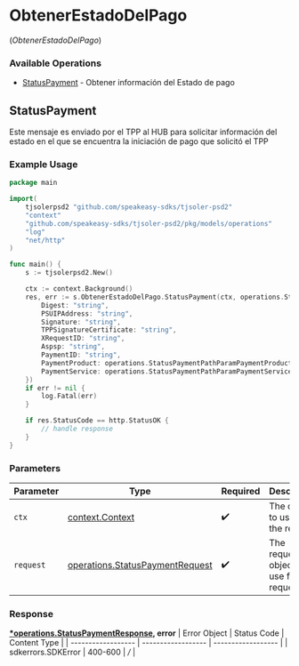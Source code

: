 # ObtenerEstadoDelPago
(*ObtenerEstadoDelPago*)

### Available Operations

* [StatusPayment](#statuspayment) - Obtener información del Estado de pago

## StatusPayment

Este mensaje es enviado por el TPP al HUB para solicitar información del estado en el que se encuentra la iniciación de pago que solicitó el TPP

### Example Usage

```go
package main

import(
	tjsolerpsd2 "github.com/speakeasy-sdks/tjsoler-psd2"
	"context"
	"github.com/speakeasy-sdks/tjsoler-psd2/pkg/models/operations"
	"log"
	"net/http"
)

func main() {
    s := tjsolerpsd2.New()

    ctx := context.Background()
    res, err := s.ObtenerEstadoDelPago.StatusPayment(ctx, operations.StatusPaymentRequest{
        Digest: "string",
        PSUIPAddress: "string",
        Signature: "string",
        TPPSignatureCertificate: "string",
        XRequestID: "string",
        Aspsp: "string",
        PaymentID: "string",
        PaymentProduct: operations.StatusPaymentPathParamPaymentProductTarget2Payments,
        PaymentService: operations.StatusPaymentPathParamPaymentServicePeriodicPayments,
    })
    if err != nil {
        log.Fatal(err)
    }

    if res.StatusCode == http.StatusOK {
        // handle response
    }
}
```

### Parameters

| Parameter                                                                              | Type                                                                                   | Required                                                                               | Description                                                                            |
| -------------------------------------------------------------------------------------- | -------------------------------------------------------------------------------------- | -------------------------------------------------------------------------------------- | -------------------------------------------------------------------------------------- |
| `ctx`                                                                                  | [context.Context](https://pkg.go.dev/context#Context)                                  | :heavy_check_mark:                                                                     | The context to use for the request.                                                    |
| `request`                                                                              | [operations.StatusPaymentRequest](../../pkg/models/operations/statuspaymentrequest.md) | :heavy_check_mark:                                                                     | The request object to use for the request.                                             |


### Response

**[*operations.StatusPaymentResponse](../../pkg/models/operations/statuspaymentresponse.md), error**
| Error Object       | Status Code        | Content Type       |
| ------------------ | ------------------ | ------------------ |
| sdkerrors.SDKError | 400-600            | */*                |
